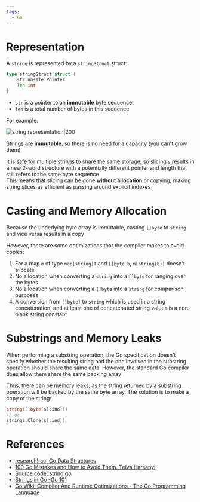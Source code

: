 ```yaml
---
tags:
  - Go
---
```


# Representation

A `string` is represented by a `stringStruct` struct:

```go
type stringStruct struct {
	str unsafe.Pointer
	len int
}
```

- `str` is a pointer to an **immutable** byte sequence
- `len` is a total number of bytes in this sequence

For example:

![string representation|200](string%20representation%20Go.png)

Strings are **immutable**, so there is no need for a capacity (you can't grow them)  

It is safe for multiple strings to share the same storage, so slicing `s` results in a new 2-word structure with a potentially different pointer and length that still refers to the same byte sequence  
This means that slicing can be done **without allocation** or copying, making string slices as efficient as passing around explicit indexes

# Casting and Memory Allocation

Because the underlying byte array is immutable, casting `[]byte` to `string` and vice versa results in a copy

However, there are some optimizations that the compiler makes to avoid copies:

1. For a map `m` of type `map[string]T` and `[]byte b`, `m[string(b)]` doesn't allocate
2. No allocation when converting a `string` into a `[]byte` for ranging over the bytes
3. No allocation when converting a `[]byte` into a `string` for comparison purposes
4. A conversion from `[]byte]` to `string` which is used in a string concatenation, and at least one of concatenated string values is a non-blank string constant

# Substrings and Memory Leaks

When performing a substring operation, the Go specification doesn't specify whether the resulting string and the one involved in the substring operation should share the same data. However, the standard Go compiler does allow them share the same backing array

Thus, there can be memory leaks, as the string returned by a substring operation will be backed by the same byte array. The solution is to make a copy of the string:

```go
string([]byte(s[:ind]))
// or
strings.Clone(s[:ind])
```

# References

- [research!rsc: Go Data Structures](https://research.swtch.com/godata)
- [100 Go Mistakes and How to Avoid Them. Teiva Harsanyi](References.md#100%20Go%20Mistakes%20and%20How%20to%20Avoid%20Them.%20Teiva%20Harsanyi)
- [Source code: string.go](https://github.com/golang/go/blob/master/src/runtime/string.go#L232)
- [Strings in Go -Go 101](https://go101.org/article/string.html)
- [Go Wiki: Compiler And Runtime Optimizations - The Go Programming Language](https://go.dev/wiki/CompilerOptimizations)
